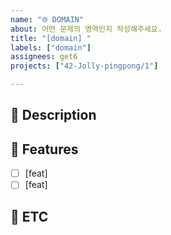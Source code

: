 ```yaml
---
name: "🌐 DOMAIN"
about: 어떤 문제의 영역인지 작성해주세요.
title: "[domain] "
labels: ["domain"]
assignees: get6
projects: ["42-Jolly-pingpong/1"]

---
```


## 📢 Description
<!--
해당 domain(해결하고자 하는 문제의 영역)을 잘 설명해주세요
이 영역이 필요한 이유를 개발자에게 잘 알려주세요
-->


## 🧩 Features
<!--
영역에서 어떤 기능이 있는지 적어주세요
-->
- [ ] [feat]
- [ ] [feat]

## 🐣 ETC
<!--
기타사항, 특이사항을 알려주세요
-->
